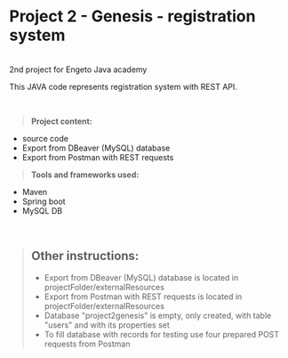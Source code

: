 # Project 2 - Genesis - registration system

<br />
2nd project for Engeto Java academy

This JAVA code represents registration system with REST API.

<br />

>**Project content:**
  - source code
  - Export from DBeaver (MySQL) database
  - Export from Postman with REST requests 

>**Tools and frameworks used:**
  - Maven
  - Spring boot
  - MySQL DB



$~$

>## Other instructions:
>- Export from DBeaver (MySQL) database is located in projectFolder/externalResources
>- Export from Postman with REST requests is located in projectFolder/externalResources
>- Database "project2genesis" is empty, only created, with table "users" and with its properties set
>- To fill database with records for testing use four prepared POST requests from Postman 

